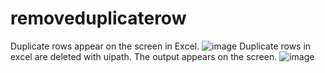# removeduplicaterow
Duplicate rows appear on the screen in Excel.
![image](https://github.com/hazalzengin/removeduplicaterow/assets/141309108/0a51934f-bfec-4ebd-8293-dd910e9cd8d9)
Duplicate rows in excel are deleted with uipath. The output appears on the screen.
![image](https://github.com/hazalzengin/removeduplicaterow/assets/141309108/39b8d5f8-5b5f-4374-a814-6db0ce3a8854)
